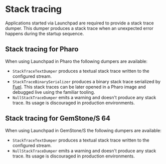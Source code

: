 # Stack tracing

Applications started via Launchpad are required to provide a stack trace dumper.
This dumper produces a stack trace when an unexpected error happens during the
startup sequence.

## Stack tracing for Pharo

When using Launchpad in Pharo the following dumpers are available:

- `StackTraceTextDumper` produces a textual stack trace written to the
  configured stream.
- `StackTraceBinarySerializer` produces a binary stack trace serialized by
  [Fuel](https://github.com/theseion/Fuel). This stack traces can be later
  opened in a Pharo image and debugged live using the familiar tooling.
- `NullStackTraceDumper` emits a warning and doesn't produce any stack trace. Its
  usage is discouraged in production environments.

## Stack tracing for GemStone/S 64

When using Launchpad in GemStone/S the following dumpers are available:

- `StackTraceTextDumper` produces a textual stack trace written to the
  configured stream.
- `NullStackTraceDumper` emits a warning and doesn't produce any stack trace. Its
  usage is discouraged in production environments.
